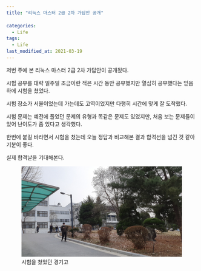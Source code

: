 ```yaml
---
title: "리눅스 마스터 2급 2차 가답안 공개"

categories:
  - Life
tags: 
  - Life
last_modified_at: 2021-03-19
---
```


저번 주에 본 리눅스 마스터 2급 2차 가답안이 공개됬다.

시험 공부를 대략 일주일 조금이란 적은 시간 동안 공부했지만 열심히 공부했다는 믿음하에 시험을 쳤었다.

시험 장소가 서울이었는데 가는데도 고역이었지만 다행히 시간에 맞게 잘 도착했다.

시험 문제는 예전에 풀었던 문제의 유형과 똑같은 문제도 있었지만, 처음 보는 문제들이 있어 난이도가 좀 있다고 생각했다.

한번에 붙길 바라면서 시험을 쳤는데 오늘 정답과 비교해본 결과 합격선을 넘긴 것 같아 기분이 좋다.

실제 합격날을 기대해본다.

<figure class="align-center">
  <a href="/assets/images/2021-03-19-Kyunggi-High-School.jpg"><img src="/assets/images/2021-03-19-Kyunggi-High-School.jpg"></a>
  <figcaption>시험을 쳤었던 경기고</figcaption>
</figure>

